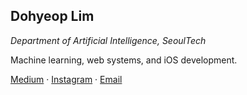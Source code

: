 **Dohyeop Lim**
---
*Department of Artificial Intelligence, SeoulTech*

Machine learning, web systems, and iOS development.

[Medium](https://dohyeoplim.medium.com/) · [Instagram](https://instagram.com/dohyeoplim) · [Email](mailto:dhlim0817@gmail.com)
